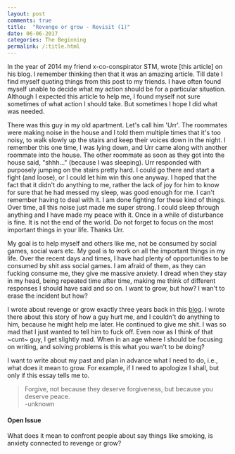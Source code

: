 ```yaml
---
layout: post
comments: true
title:  "Revenge or grow - Revisit (1)"
date: 06-06-2017
categories: The Beginning
permalink: /:title.html
---
```


In the year of 2014 my friend x-co-conspirator STM, wrote [this article] on his blog. I remember thinking then that it was an amazing article. Till date I find myself quoting things from this post to my friends. I have often found myself unable to decide what my action should be for a particular situation. Although I expected this article to help me, I found myself not sure sometimes of what action I should take. But sometimes I hope I did what was needed. 

There was this guy in my old apartment. Let's call him 'Urr'. The roommates were making noise in the house and I told them multiple times that it's too noisy, to walk slowly up the stairs and keep their voices down in the night. I remember this one time, I was lying down, and Urr came along with another roommate into the house. The other roommate as soon as they got into the house said, "shhh..." (because I was sleeping). Urr responded with purposely jumping on the stairs pretty hard. I could go there and start a fight (and loose), or I could let him win this one anyway. I hoped that the fact that it didn't do anything to me, rather the lack of joy for him to know for sure that he had messed my sleep, was good enough for me. I can't remember having to deal with it. I am done fighting for these kind of things. Over time, all this noise just made me super strong. I could sleep through anything and I have made my peace with it. Once in a while of disturbance is fine. It is not the end of the world. Do not forget to focus on the most important things in your life. Thanks Urr.

My goal is to help myself and others like me, not be consumed by social games, social wars etc. My goal is to work on all the important things in my life. Over the recent days and times, I have had plenty of opportunities to be consumed by shit ass social games. I am afraid of them, as they can fucking consume me, they give me massive anxiety. I dread when they stay in my head, being repeated time after time, making me think of different responses I should have said and so on. I want to grow, but how? I wan't to erase the incident but how?

I wrote about revenge or grow exactly three years back in this [blog][eghx]. I wrote there about this story of how a guy hurt me, and I couldn't do anything to him, because he might help me later. He continued to give me shit. I was so mad that I just wanted to tell him to fuck off. Even now as I think of that ~cunt~ guy, I get slightly mad. When in an age where I should be focusing on writing, and solving problems is this what you wan't to be doing? 

I want to write about my past and plan in advance what I need to do, i.e., what does it mean to grow. For example, if I need to apologize I shall, but only if this essay tells me to.

>Forgive, not because they deserve forgiveness, but because you deserve peace.    
-unknown

#### Open Issue

What does it mean to confront people about say things like smoking, is anxiety connected to revenge or grow?

[STM]:http://pradeep90.github.io/Revenge-or-Grow.html
[eghx]:https://criticalthinkerwannabe.wordpress.com/2014/05/09/to-grow-but-how
